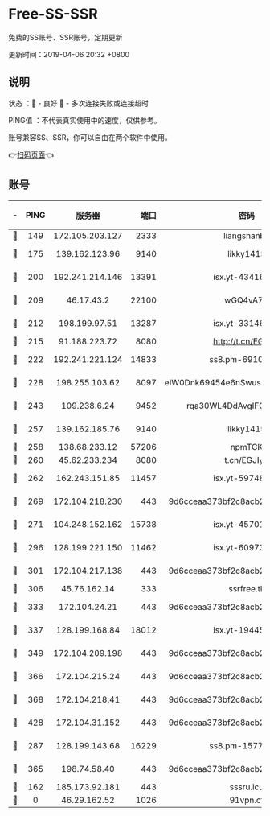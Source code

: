 # Free-SS-SSR

免费的SS账号、SSR账号，定期更新

更新时间：2019-04-06 20:32 +0800

## 说明

状态     ：🙂 - 良好 🙁 - 多次连接失败或连接超时

PING值   ：不代表真实使用中的速度，仅供参考。

账号兼容SS、SSR，你可以自由在两个软件中使用。

👉[扫码页面](https://liesauer.github.io/Free-SS-SSR/)👈

## 账号

|-|PING|服务器|端口|密码|加密方式|区域|
|:----:|:----:|:-----:|-----:|:----:|:----:|:----:|
|🙂|149|172.105.203.127|2333|liangshanbo|chacha20|JP|
|🙂|175|139.162.123.96|9140|likky1415|aes-256-cfb|JP|
|🙂|200|192.241.214.146|13391|isx.yt-43416690|aes-256-cfb|US|
|🙂|209|46.17.43.2|22100|wGQ4vA7D|aes-256-gcm|RU|
|🙂|212|198.199.97.51|13287|isx.yt-33146558|aes-256-cfb|US|
|🙂|215|91.188.223.72|8080|http://t.cn/EGJIyrl|rc4-md5|RU|
|🙂|222|192.241.221.124|14833|ss8.pm-69109154|aes-256-cfb|US|
|🙂|228|198.255.103.62|8097|eIW0Dnk69454e6nSwuspv9DmS201tQ0D|aes-256-cfb|US|
|🙂|243|109.238.6.24|9452|rqa30WL4DdAvgIFG6Fs3znzTa|aes-256-cfb|FR|
|🙂|257|139.162.185.76|9140|likky1415|aes-256-cfb|DE|
|🙂|258|138.68.233.12|57206|npmTCK|rc4-md5|US|
|🙂|260|45.62.233.234|8080|t.cn/EGJIyrl|rc4-md5|CA|
|🙂|262|162.243.151.85|11457|isx.yt-59748664|aes-256-cfb|US|
|🙂|269|172.104.218.230|443|9d6cceaa373bf2c8acb22e60b6a58be6|aes-256-cfb|US|
|🙂|271|104.248.152.162|15738|isx.yt-45701384|aes-256-cfb|SG|
|🙂|296|128.199.221.150|11462|isx.yt-60973464|aes-256-cfb|SG|
|🙂|301|172.104.217.138|443|9d6cceaa373bf2c8acb22e60b6a58be6|aes-256-cfb|US|
|🙂|306|45.76.162.14|333|ssrfree.tk|rc4|SG|
|🙂|333|172.104.24.21|443|9d6cceaa373bf2c8acb22e60b6a58be6|aes-256-cfb|US|
|🙂|337|128.199.168.84|18012|isx.yt-19445706|aes-256-cfb|SG|
|🙂|349|172.104.209.198|443|9d6cceaa373bf2c8acb22e60b6a58be6|aes-256-cfb|US|
|🙂|366|172.104.215.24|443|9d6cceaa373bf2c8acb22e60b6a58be6|aes-256-cfb|US|
|🙂|368|172.104.218.41|443|9d6cceaa373bf2c8acb22e60b6a58be6|aes-256-cfb|US|
|🙂|428|172.104.31.152|443|9d6cceaa373bf2c8acb22e60b6a58be6|aes-256-cfb|US|
|🙂|287|128.199.143.68|16229|ss8.pm-15775496|aes-256-cfb|SG|
|🙂|365|198.74.58.40|443|9d6cceaa373bf2c8acb22e60b6a58be6|aes-256-cfb|US|
|🙁|162|185.173.92.181|443|sssru.icu|rc4-md5|RU|
|🙁|0|46.29.162.52|1026|91vpn.cf|rc4-md5|RU|
